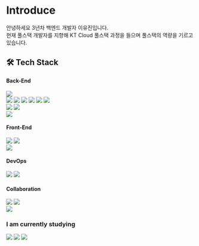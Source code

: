 # Introduce
안녕하세요 3년차 백엔드 개발자 이유진입니다.<br>
현재 풀스택 개발자를 지향해 KT Cloud 풀스택 과정을 들으며 풀스택의 역량을 기르고 있습니다.

## 🛠️ Tech Stack
#### Back-End
<!--스킬-->
<div id = "language">
  <a href="#" target="_blank"><img src="https://img.shields.io/badge/Java-007396?style=flat&logo=coffeescript&logoColor=white"/></a>
</div>
<div id = "framework">
  <a href="#" target="_blank"><img src="https://img.shields.io/badge/Spring Boot-6DB33F?style=flat&logo=springboot&logoColor=white"/></a>
  <a href="#" target="_blank"><img src="https://img.shields.io/badge/Spring Security-6DB33F?style=flat&logo=springsecurity&logoColor=white"/></a>
  <a href="#" target="_blank"><img src="https://img.shields.io/badge/JPA-59666C?style=flat&logo=hibernate&logoColor=white"/></a>
  <a href="#" target="_blank"><img src="https://img.shields.io/badge/QueryDsl-59666C?style=flat&logo=hibernate&logoColor=white"/></a>
  <a href="#" target="_blank"><img src="https://img.shields.io/badge/JUnit5-25A162?style=flat&logo=JUnit5&logoColor=white"/></a>
  <a href="#" target="_blank"><img src="https://img.shields.io/badge/Gradle-02303A?style=flat&logo=Gradle&logoColor=white"/></a>
</div>
<div id = "database">
  <a href="#" target="_blank"><img src="https://img.shields.io/badge/MySQL-4479A1?style=flat&logo=mysql&logoColor=white"/></a>
  <a href="#" target="_blank"><img src="https://img.shields.io/badge/Redis-FF4438?style=flat&logo=Redis&logoColor=white"/></a>
</div>
<!---->
<div>
  <a href="#" target="_blank"><img src="https://img.shields.io/badge/IntelliJ IDEA-000000?style=flat&logo=intellijidea&logoColor=white"/></a>
</div>

#### Front-End
<div id = "language">
  <a href="#" target="_blank"><img src="https://img.shields.io/badge/JavaScript-F7DF1E?style=flat&logo=javascript&logoColor=white"/></a>
  <a href="#" target="_blank"><img src="https://img.shields.io/badge/Mustache-6DB33F?style=flat&logo=mustache&logoColor=white"/></a>
</div>
<div>
  <a href="#" target="_blank"><img src="https://img.shields.io/badge/Visual Studio Code-007ACC?style=flat&logo=Visualstudiocode&logoColor=white"/></a>
</div>

#### DevOps
<div id = "dev_ops">
  <a href="#" target="_blank"><img src="https://img.shields.io/badge/Amazon EC2-FF9900?style=flat&logo=Amazonec2&logoColor=white"/></a>
  <a href="#" target="_blank"><img src="https://img.shields.io/badge/Amazon S3-569A31?style=flat&logo=Amazons3&logoColor=white"/></a>
</div>

#### Collaboration
<div id= "collaboration">
  <a href="#" target="_blank"><img src="https://img.shields.io/badge/Git-F05032?style=flat&logo=Git&logoColor=white"/></a>
  <a href="#" target="_blank"><img src="https://img.shields.io/badge/GitHub-181717?style=flat&logo=GitHub&logoColor=white"/></a>
</div>

<div id= "collaboration">
  <a href="#" target="_blank"><img src="https://img.shields.io/badge/Dokcer-2496ED?style=flat&logo=Docker&logoColor=white"/></a>
</div>

### I am currently studying
<a href="#" target="_blank"><img src="https://img.shields.io/badge/React-61DAFB?style=flat&logo=React&logoColor=white"/></a>
<a href="#" target="_blank"><img src="https://img.shields.io/badge/TypeScript-3178C6?style=flat&logo=TypeScript&logoColor=white"/></a>
<a href="#" target="_blank"><img src="https://img.shields.io/badge/Spring Batch-6DB33F?style=flat&logo=Spring&logoColor=white"/></a>
